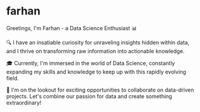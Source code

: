 # farhan

Greetings, I'm Farhan - a Data Science Enthusiast 📊

🔍 I have an insatiable curiosity for unraveling insights hidden within data, and I thrive on transforming raw information into actionable knowledge.

🎓 Currently, I'm immersed in the world of Data Science, constantly expanding my skills and knowledge to keep up with this rapidly evolving field.

💼 I'm on the lookout for exciting opportunities to collaborate on data-driven projects. Let's combine our passion for data and create something extraordinary!
